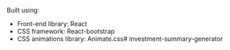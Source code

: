 Built using:

- Front-end library: React
- CSS framework: React-bootstrap
- CSS animations library: Animate.css#   i n v e s t m e n t - s u m m a r y - g e n e r a t o r  
 